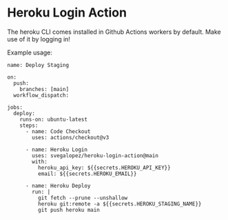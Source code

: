 # Heroku Login Action

The heroku CLI comes installed in Github Actions workers by default. Make use of it by logging in!

Example usage:

```
name: Deploy Staging

on:
  push:
    branches: [main] 
  workflow_dispatch:

jobs:
  deploy:
    runs-on: ubuntu-latest
    steps:
      - name: Code Checkout
        uses: actions/checkout@v3

      - name: Heroku Login
        uses: svegalopez/heroku-login-action@main
        with:
          heroku_api_key: ${{secrets.HEROKU_API_KEY}}
          email: ${{secrets.HEROKU_EMAIL}}
          
      - name: Heroku Deploy
        run: |
          git fetch --prune --unshallow
          heroku git:remote -a ${{secrets.HEROKU_STAGING_NAME}}
          git push heroku main
```

